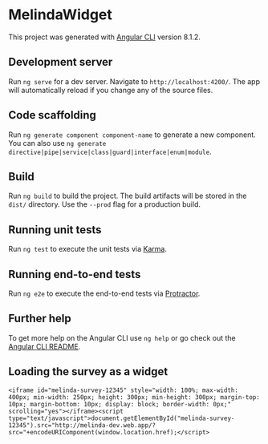 # MelindaWidget

This project was generated with [Angular CLI](https://github.com/angular/angular-cli) version 8.1.2.

## Development server

Run `ng serve` for a dev server. Navigate to `http://localhost:4200/`. The app will automatically reload if you change any of the source files.

## Code scaffolding

Run `ng generate component component-name` to generate a new component. You can also use `ng generate directive|pipe|service|class|guard|interface|enum|module`.

## Build

Run `ng build` to build the project. The build artifacts will be stored in the `dist/` directory. Use the `--prod` flag for a production build.

## Running unit tests

Run `ng test` to execute the unit tests via [Karma](https://karma-runner.github.io).

## Running end-to-end tests

Run `ng e2e` to execute the end-to-end tests via [Protractor](http://www.protractortest.org/).

## Further help

To get more help on the Angular CLI use `ng help` or go check out the [Angular CLI README](https://github.com/angular/angular-cli/blob/master/README.md).


## Loading the survey as a widget
```
<iframe id="melinda-survey-12345" style="width: 100%; max-width: 400px; min-width: 250px; height: 300px; min-height: 300px; margin-top: 10px; margin-bottom: 10px; display: block; border-width: 0px;" scrolling="yes"></iframe><script type="text/javascript">document.getElementById("melinda-survey-12345").src="http://melinda-dev.web.app/?src="+encodeURIComponent(window.location.href);</script>
```
